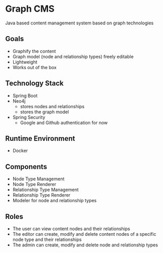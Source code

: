 # Graph CMS

Java based content management system based on graph technologies

## Goals

* Graphify the content
* Graph model (node and relationship types) freely editable
* Lightweight
* Works out of the box

## Technology Stack

* Spring Boot
* Neo4j
  * stores nodes and relationships
  * stores the graph model
* Spring Security
  * Google and Github authentication for now


## Runtime Environment

* Docker

## Components

* Node Type Management
* Node Type Renderer
* Relationship Type Management
* Relationship Type Renderer
* Modeler for node and relationship types

## Roles

* The user can view content nodes and their relationships
* The editor can create, modify and delete content nodes of a specific node type and their relationships
* The admin can create, modify and delete node and relationship types
